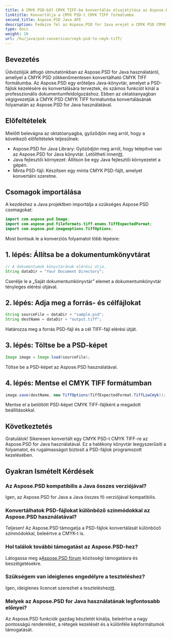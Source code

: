 ```yaml
---
title: A CMYK PSD-ből CMYK TIFF-be konvertálás elsajátítása az Aspose.PSD segítségével
linktitle: Konvertálja a CMYK PSD-t CMYK TIFF formátumba
second_title: Aspose.PSD Java API
description: Fedezze fel az Aspose.PSD for Java erejét a CMYK PSD CMYK TIFF formátumba konvertálására vonatkozó lépésenkénti útmutatónkkal. Fokozza könnyedén dokumentumfeldolgozási képességeit!
type: docs
weight: 10
url: /hu/java/psd-conversion/cmyk-psd-to-cmyk-tiff/
---
```

## Bevezetés
Üdvözöljük átfogó útmutatónkban az Aspose.PSD for Java használatáról, amellyel a CMYK PSD zökkenőmentesen konvertálható CMYK TIFF formátumba. Az Aspose.PSD egy erőteljes Java-könyvtár, amelyet a PSD-fájlok kezelésére és konvertálására terveztek, és számos funkciót kínál a professzionális dokumentumfeldolgozáshoz. Ebben az oktatóanyagban végigvezetjük a CMYK PSD CMYK TIFF formátumba konvertálásának folyamatán az Aspose.PSD for Java használatával.
## Előfeltételek
Mielőtt belevágna az oktatóanyagba, győződjön meg arról, hogy a következő előfeltételek teljesülnek:
- Aspose.PSD for Java Library: Győződjön meg arról, hogy telepítve van az Aspose.PSD for Java könyvtár. Letöltheti innen[itt](https://releases.aspose.com/psd/java/).
- Java fejlesztői környezet: Állítson be egy Java fejlesztői környezetet a gépén.
- Minta PSD-fájl: Készítsen egy minta CMYK PSD-fájlt, amelyet konvertálni szeretne.
## Csomagok importálása
A kezdéshez a Java projektben importálja a szükséges Aspose.PSD csomagokat:
```java
import com.aspose.psd.Image;
import com.aspose.psd.fileformats.tiff.enums.TiffExpectedFormat;
import com.aspose.psd.imageoptions.TiffOptions;
```
Most bontsuk le a konverziós folyamatot több lépésre:
## 1. lépés: Állítsa be a dokumentumkönyvtárat
```java
// A dokumentumok könyvtárának elérési útja.
String dataDir = "Your Document Directory";
```
Cserélje le a „Saját dokumentumkönyvtár” elemet a dokumentumkönyvtár tényleges elérési útjával.
## 2. lépés: Adja meg a forrás- és célfájlokat
```java
String sourceFile = dataDir + "sample.psd";
String destName = dataDir + "output.tiff";
```
Határozza meg a forrás PSD-fájl és a cél TIFF-fájl elérési útját.
## 3. lépés: Töltse be a PSD-képet
```java
Image image = Image.load(sourceFile);
```
Töltse be a PSD-képet az Aspose.PSD használatával.
## 4. lépés: Mentse el CMYK TIFF formátumban
```java
image.save(destName, new TiffOptions(TiffExpectedFormat.TiffLzwCmyk));
```
Mentse el a betöltött PSD-képet CMYK TIFF-fájlként a megadott beállításokkal.
## Következtetés
Gratulálok! Sikeresen konvertált egy CMYK PSD-t CMYK TIFF-re az Aspose.PSD for Java használatával. Ez a hatékony könyvtár leegyszerűsíti a folyamatot, és rugalmasságot biztosít a PSD-fájlok programozott kezelésében.
## Gyakran Ismételt Kérdések
### Az Aspose.PSD kompatibilis a Java összes verziójával?
Igen, az Aspose.PSD for Java a Java összes fő verziójával kompatibilis.
### Konvertálhatok PSD-fájlokat különböző színmódokkal az Aspose.PSD használatával?
Teljesen! Az Aspose.PSD támogatja a PSD-fájlok konvertálását különböző színmódokkal, beleértve a CMYK-t is.
### Hol találok további támogatást az Aspose.PSD-hez?
 Látogassa meg a[Aspose.PSD fórum](https://forum.aspose.com/c/psd/34) közösségi támogatásra és beszélgetésekre.
### Szükségem van ideiglenes engedélyre a teszteléshez?
 Igen, ideiglenes licencet szerezhet a teszteléshez[itt](https://purchase.aspose.com/temporary-license/).
### Melyek az Aspose.PSD for Java használatának legfontosabb előnyei?
Az Aspose.PSD funkciók gazdag készletét kínálja, beleértve a nagy pontosságú renderelést, a rétegek kezelését és a különféle képformátumok támogatását.